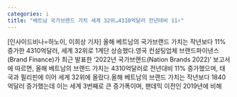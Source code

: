 ```yaml
---
categories: i
title: "베트남 국가브랜드 가치 세계 32위…4310억달러 전년대비 11↑"
---
```

[인사이드비나=하노이, 이희상 기자] 올해 베트남의 국가브랜드 가치는 작년보다 11% 증가한 4310억달러, 세계 32위로 1계단 상승했다.영국 컨설팅업체 브랜드파이낸스(Brand Finance)가 최근 발표한 ‘2022년 국가브랜드(Nation Brands 2022)’ 보고서에 따르면, 올해 베트남의 브랜드 가치는 4310억달러로 전년대비 11% 증가했으며, 태국과 필리핀에 이어 세계 32위에 올랐다.올해 베트남의 브랜드 가치는 작년보다 1840억달러 증가했는데 이는 세계 3번째로 큰 증가폭이며, 팬데믹 이전인 2019년에 비해